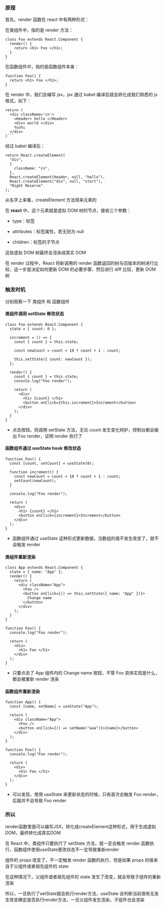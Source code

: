 ### 原理

首先，render 函数在 react 中有两种形式：

在类组件中，指的是 render 方法：

```tsx
class Foo extends React.Component {
  render() {
    return <h1> Foo </h1>;
  }
}
```

在函数组件中，指的是函数组件本身：

```tsx
function Foo() {
  return <h1> Foo </h1>;
}
```

在 render 中，我们会编写 jsx，jsx 通过 babel 编译后就会转化成我们熟悉的 js 格式，如下：

````tsx
return (
  <div className='cn'>
    <Header> hello </Header>
    <div> world </div>
    Yushi
  </div>
)```
````

经过 babel 编译后：

```tsx
return React.createElement(
  "div",
  {
    className: "cn",
  },
  React.createElement(Header, null, "hello"),
  React.createElement("div", null, "start"),
  "Right Reserve"
);
```

从名字上来看，createElement 方法用来元素的

在 **react** 中，这个元素就是虚拟 DOM 树的节点，接收三个参数：

- type：标签

- attributes：标签属性，若无则为 null

- children：标签的子节点

这些虚拟 DOM 树最终会渲染成真实 DOM

在 render 过程中，React 将新调用的 render 函数返回的树与旧版本的树进行比较，这一步是决定如何更新 DOM 的必要步骤，然后进行 diff 比较，更新 DOM 树

### 触发时机

分别观察一下 类组件 和 函数组件

#### 类组件调用 setState 修改状态

```tsx
class Foo extends React.Component {
  state = { count: 0 };

  increment = () => {
    const { count } = this.state;

    const newCount = count < 10 ? count + 1 : count;

    this.setState({ count: newCount });
  };

  render() {
    const { count } = this.state;
    console.log("Foo render");

    return (
      <div>
        <h1> {count} </h1>
        <button onClick={this.increment}>Increment</button>
      </div>
    );
  }
}
```

- 点击按钮，则调用 setState 方法，无论 count 发生变化辩护，控制台都会输出 Foo render，证明 render 执行了

#### 函数组件通过 useState hook 修改状态

```tsx
function Foo() {
  const [count, setCount] = useState(0);

  function increment() {
    const newCount = count < 10 ? count + 1 : count;
    setCount(newCount);
  }

  console.log("Foo render");

  return (
    <div>
      <h1> {count} </h1>
      <button onClick={increment}>Increment</button>
    </div>
  );
}
```

- 函数组件通过 useState 这种形式更新数据，当数组的值不发生改变了，就不会触发 render

#### 类组件重新渲染

```tsx
class App extends React.Component {
  state = { name: "App" };
  render() {
    return (
      <div className="App">
        <Foo />
        <button onClick={() => this.setState({ name: "App" })}>
          Change name
        </button>
      </div>
    );
  }
}

function Foo() {
  console.log("Foo render");

  return (
    <div>
      <h1> Foo </h1>
    </div>
  );
}
```

- 只要点击了 App 组件内的 Change name 按钮，不管 Foo 具体实现是什么，都会被重新 render 渲染

#### 函数组件重新渲染

```tsx
function App() {
  const [name, setName] = useState("App");

  return (
    <div className="App">
      <Foo />
      <button onClick={() => setName("aaa")}>{name}</button>
    </div>
  );
}

function Foo() {
  console.log("Foo render");

  return (
    <div>
      <h1> Foo </h1>
    </div>
  );
}
```

- 可以发现，使用 useState 来更新状态的时候，只有首次会触发 Foo render，后面并不会导致 Foo render


### 所以

render函数里面可以编写JSX，转化成createElement这种形式，用于生成虚拟DOM，最终转化成真实DOM

在 React 中，类组件只要执行了 setState 方法，就一定会触发 render 函数执行，函数组件使用useState更改状态不一定导致重新render

组件的 props 改变了，不一定触发 render 函数的执行，但是如果 props 的值来自于父组件或者祖先组件的 state

在这种情况下，父组件或者祖先组件的 state 发生了改变，就会导致子组件的重新渲染

所以，一旦执行了setState就会执行render方法，useState 会判断当前值有无发生改变确定是否执行render方法，一旦父组件发生渲染，子组件也会渲染